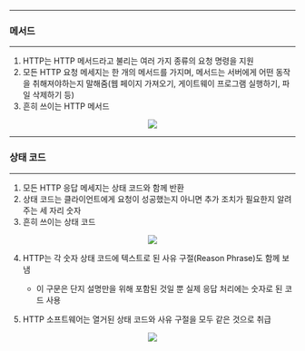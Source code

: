-----
### 메서드
-----
1. HTTP는 HTTP 메서드라고 불리는 여러 가지 종류의 요청 명령을 지원
2. 모든 HTTP 요청 메세지는 한 개의 메서드를 가지며, 메서드는 서버에게 어떤 동작을 취해져야하는지 말해줌(웹 페이지 가져오기, 게이트웨이 프로그램 실행하기, 파일 삭제하기 등)
3. 흔히 쓰이는 HTTP 메서드
<div align="center">
<img src="https://github.com/user-attachments/assets/8a556c50-e542-4f53-826b-d633cef865da">
</div>

-----
### 상태 코드
-----
1. 모든 HTTP 응답 메세지는 상태 코드와 함께 반환
2. 상태 코드는 클라이언트에게 요청이 성공했는지 아니면 추가 조치가 필요한지 알려주는 세 자리 숫자
3. 흔히 쓰이는 상태 코드
<div align="center">
<img src="https://github.com/user-attachments/assets/e821d916-0aec-433f-9d77-b4ccd18b110d">
</div>

4. HTTP는 각 숫자 상태 코드에 텍스트로 된 사유 구절(Reason Phrase)도 함께 보냄
   - 이 구문은 단지 설명만을 위해 포함된 것일 뿐 실제 응답 처리에는 숫자로 된 코드 사용

5. HTTP 소프트웨어는 열거된 상태 코드와 사유 구절을 모두 같은 것으로 취급
<div align="center">
<img src="https://github.com/user-attachments/assets/60447b3b-92b5-45e5-bb88-0328ce857f8b">
</div>
